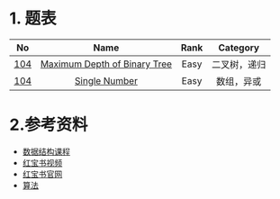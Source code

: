 
# 1. 题表
|  No   | Name  | Rank  | Category |
| ---------- | :-----------:  | :-----------: | :-----------: |
| [104](https://leetcode.com/problems/maximum-depth-of-binary-tree/)  | [Maximum Depth of Binary Tree](https://github.com/lihaotong100/leetcode/tree/master/104.%20Maximum%20Depth%20of%20Binary%20Tree(Easy)) | Easy | 二叉树，递归|
| [104](https://leetcode.com/problems/single-number/)  | [Single Number](https://github.com/lihaotong100/leetcode/tree/master/136.Single%20Number) | Easy | 数组，异或|
# 2.参考资料
* [数据结构课程](https://www.educative.io/courses/data-structures-in-java-an-interview-refresher?aff=K7qB)
* [红宝书视频](https://link.zhihu.com/?target=https%3A//www.youtube.com/watch%3Fv%3D1QZDe28peZk%26list%3DPLRdD1c6QbAqJn0606RlOR6T3yUqFWKwmX)
* [红宝书官网](https://link.zhihu.com/?target=https%3A//algs4.cs.princeton.edu/lectures/)
* [算法](http://jeffe.cs.illinois.edu/teaching/algorithms/)

